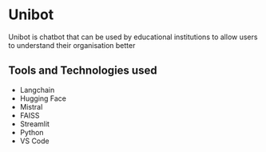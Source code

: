 # Unibot
Unibot is chatbot that can be used by educational institutions to allow users to understand their organisation better

## Tools and Technologies used
- Langchain
- Hugging Face
- Mistral
- FAISS
- Streamlit
- Python
- VS Code
